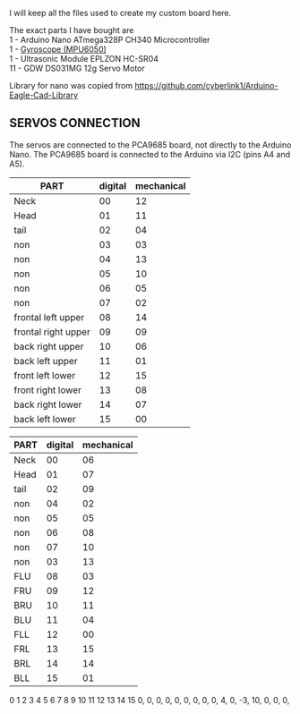 I will keep all the files used to create my custom board here.

The exact parts I have bought are  
1 - Arduino Nano ATmega328P CH340 Microcontroller  
1 - [Gyroscope (MPU6050)](https://components101.com/sensors/mpu6050-module)  
1 - Ultrasonic Module EPLZON HC-SR04  
11 - GDW DS031MG 12g Servo Motor

Library for nano was copied from https://github.com/cyberlink1/Arduino-Eagle-Cad-Library

## SERVOS CONNECTION

The servos are connected to the PCA9685 board, not directly to the Arduino Nano. The PCA9685 board is connected to the
Arduino via I2C (pins A4 and A5).

| PART                  | digital | mechanical |
|-----------------------|---------|------------|
| Neck                  | 00      | 12         |
| Head                  | 01      | 11         |
| tail                  | 02      | 04         |
| non                   | 03      | 03         |
| non                   | 04      | 13         |
| non                   | 05      | 10         |
| non                   | 06      | 05         |
| non                   | 07      | 02         |
| frontal left upper    | 08      | 14         |
| frontal right upper 	 | 09      | 	09        |
| back right upper  	   | 10      | 	06        |
| back left upper	      | 11      | 	01        |
| front left lower	     | 12	     | 15         |
| front right lower	    | 13      | 	08        |
| back right lower	     | 14	     | 07         |
| back left lower	      | 15      | 	00        |

| PART   | digital | mechanical |
|--------|---------|------------|
| Neck   | 00      | 06         |
| Head   | 01      | 07         |
| tail   | 02      | 09         |
| non    | 04      | 02         |
| non    | 05      | 05         |
| non    | 06      | 08         |
| non    | 07      | 10         |
| non    | 03      | 13         |
| FLU    | 08      | 03         |
| FRU 	  | 09      | 	  12      |
| BRU  	 | 10      | 	   11     |
| BLU	   | 11      | 	   04     |
| FLL	   | 12	     | 00         |
| FRL	   | 13      | 15	        |
| BRL	   | 14	     | 14         |
| BLL	   | 15      | 	 01       |

0 1 2 3 4 5 6 7 8 9 10 11 12 13 14 15
0, 0, 0, 0, 0, 0, 0, 0, 0, 4, 0, -3, 10, 0, 0, 0,



